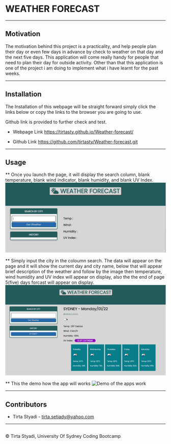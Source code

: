 # WEATHER FORECAST

---

## Motivation

The motivation behind this project is a practicality, and help people plan their day or even few days in advance by check to weather on that day and the next five days. This application will come really handy for people that need to plan their day for outside activity. Other than that this application is one of the project i am doing to implement what i have learnt for the past weeks.

---
## Installation

The Installation of this webpage will be straight forward simply click the links below or 
copy the links to the browser you are going to use.

Github link is provided to further check and test.


* Webpage Link
https://tirtasty.github.io/Weather-forecast/

* Github Link
https://github.com/tirtasty/Weather-forecast.git

---

## Usage

** Once you launch the page, it will display the search column, blank temperature, blank wind indicator, blank humidity, and blank UV Index.
![Home Page](./images/homepage.PNG)

** Simply input the city in the coloumn search. The data will appear on the page and it will show the current day and city name, below that will appear brief description of the weather and follow by the image then temperature, wind humidity and UV index will appear on display, also the the end of page 5(five) days forcast will appear on display.
![Display of current weather and 5 days forecast](./images/searchResult.PNG)

** This the demo how the app will works
![Demo of the apps work](./images/appDemo.gif)

---
## Contributors

- Tirta Styadi - <tirta.setiady@yahoo.com>

---

##

© Tirta Styadi, University Of Sydney Coding Bootcamp